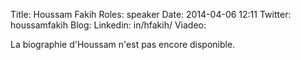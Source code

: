 Title: Houssam Fakih
Roles: speaker
Date: 2014-04-06 12:11
Twitter: houssamfakih
Blog: 
Linkedin: in/hfakih/
Viadeo:

La biographie d'Houssam n'est pas encore disponible.


